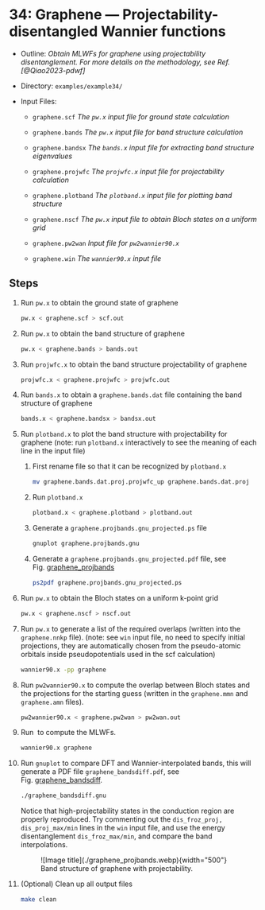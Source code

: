 # 34: Graphene — Projectability-disentangled Wannier functions

- Outline: *Obtain MLWFs for graphene using projectability
    disentanglement. For more details on the methodology, see
    Ref.[@Qiao2023-pdwf]*

- Directory: `examples/example34/`

- Input Files:

    - `graphene.scf` *The `pw.x` input file for ground state calculation*

    - `graphene.bands` *The `pw.x` input file for band structure
        calculation*

    - `graphene.bandsx` *The `bands.x` input file for extracting band
        structure eigenvalues*

    - `graphene.projwfc` *The `projwfc.x` input file for
        projectability calculation*

    - `graphene.plotband` *The `plotband.x` input file for plotting
        band structure*

    - `graphene.nscf` *The `pw.x` input file to obtain Bloch states on a
        uniform grid*

    - `graphene.pw2wan` *Input file for `pw2wannier90.x`*

    - `graphene.win` *The `wannier90.x` input file*

## Steps

1. Run `pw.x` to obtain the ground state of graphene

    ```bash title="Terminal"
    pw.x < graphene.scf > scf.out
    ```

2. Run `pw.x` to obtain the band structure of graphene

    ```bash title="Terminal"
    pw.x < graphene.bands > bands.out
    ```

3. Run `projwfc.x` to obtain the band structure projectability of graphene

    ```bash title="Terminal"
    projwfc.x < graphene.projwfc > projwfc.out
    ```

4. Run `bands.x` to obtain a `graphene.bands.dat` file containing the
    band structure of graphene

    ```bash title="Terminal"
    bands.x < graphene.bandsx > bandsx.out
    ```

5. Run `plotband.x` to plot the band structure with projectability for
    graphene
    (note: run `plotband.x` interactively to see the meaning of each
    line in the input file)

    1. First rename file so that it can be recognized by `plotband.x`

        ```bash title="Terminal"
        mv graphene.bands.dat.proj.projwfc_up graphene.bands.dat.proj
        ```

    2. Run `plotband.x`

        ```bash title="Terminal"
        plotband.x < graphene.plotband > plotband.out
        ```

    3. Generate a `graphene.projbands.gnu_projected.ps` file

        ```bash title="Terminal"
        gnuplot graphene.projbands.gnu
        ```

    4. Generate a `graphene.projbands.gnu_projected.pdf` file, see
        Fig. [graphene_projbands](#fig:graphene_projbands)

        ```bash title="Terminal"
        ps2pdf graphene.projbands.gnu_projected.ps
        ```

6. Run `pw.x` to obtain the Bloch states on a uniform k-point grid

    ```bash title="Terminal"
    pw.x < graphene.nscf > nscf.out
    ```

7. Run `pw.x` to generate a list of the required overlaps (written into the
    `graphene.nnkp` file).
    (note: see `win` input file, no need to specify initial projections,
    they are automatically chosen from the pseudo-atomic orbitals inside
    pseudopotentials used in the scf calculation)

    ```bash title="Terminal"
    wannier90.x -pp graphene
    ```

8. Run `pw2wannier90.x` to compute the overlap between Bloch states and
    the projections for the starting guess (written in the
    `graphene.mmn` and `graphene.amn` files).

    ```bash title="Terminal"
    pw2wannier90.x < graphene.pw2wan > pw2wan.out
    ```

9. Run  to compute the MLWFs.

    ```bash title="Terminal"
    wannier90.x graphene
    ```

10. Run `gnuplot` to compare DFT and Wannier-interpolated bands, this
    will generate a PDF file `graphene_bandsdiff.pdf`, see
    Fig. [graphene_bandsdiff](#fig:graphene_bandsdiff).

    ```bash title="Terminal"
    ./graphene_bandsdiff.gnu
    ```

    Notice that high-projectability states in the conduction region are
    properly reproduced. Try commenting out the
    `dis_froz_proj, dis_proj_max/min` lines in the `win` input file, and
    use the energy disentanglement `dis_froz_max/min`, and compare the
    band interpolations.

    <figure markdown="span" id="fig:graphene_bandsdiff">
    ![Image title](./graphene_projbands.webp){width="500"}
    <figcaption markdown="span">Band structure of graphene with projectability.
    </figcaption>
    </figure>

11. (Optional) Clean up all output files

    ```bash title="Terminal"
    make clean
    ```

